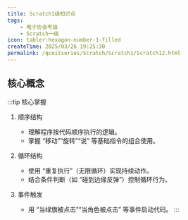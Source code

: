 ```yaml
---
title: Scratch1级知识点
tags:
    - 电子协会考级
    - Scratch一级
icon: tabler:hexagon-number-1-filled
createTime: 2025/03/26 19:25:30
permalink: /qceitseries/Scratch/Scratch1/Scratch12.html
---
```

## 核心概念
:::tip 核心掌握
1. 顺序结构
    + 理解程序按代码顺序执行的逻辑。
    + 掌握 “移动”“旋转”“说” 等基础指令的组合使用。

2. 循环结构
    + 使用 “重复执行”（无限循环）实现持续动作。
    + 结合条件判断（如 “碰到边缘反弹”）控制循环行为。

3. 事件触发
    + 用 “当绿旗被点击”“当角色被点击” 等事件启动代码。
:::
